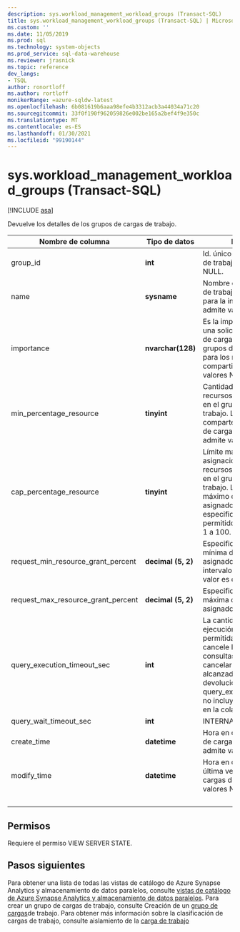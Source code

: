 ```yaml
---
description: sys.workload_management_workload_groups (Transact-SQL)
title: sys.workload_management_workload_groups (Transact-SQL) | Microsoft Docs
ms.custom: ''
ms.date: 11/05/2019
ms.prod: sql
ms.technology: system-objects
ms.prod_service: sql-data-warehouse
ms.reviewer: jrasnick
ms.topic: reference
dev_langs:
- TSQL
author: ronortloff
ms.author: rortloff
monikerRange: =azure-sqldw-latest
ms.openlocfilehash: 6b081619b6aaa98efe4b3312acb3a44034a71c20
ms.sourcegitcommit: 33f0f190f962059826e002be165a2bef4f9e350c
ms.translationtype: MT
ms.contentlocale: es-ES
ms.lasthandoff: 01/30/2021
ms.locfileid: "99190144"
---
```

# <a name="sysworkload_management_workload_groups-transact-sql"></a>sys.workload_management_workload_groups (Transact-SQL)

[!INCLUDE [asa](../../includes/applies-to-version/asa.md)]

 Devuelve los detalles de los grupos de cargas de trabajo.  
  
|Nombre de columna|Tipo de datos|Descripción|Intervalo|  
|-----------------|---------------|-----------------|-----------|
|group_id|**int**|Id. único del grupo de cargas de trabajo. No admite valores NULL.||
|name|**sysname**|Nombre del grupo de cargas de trabajo Debe ser único para la instancia de.  No admite valores NULL.||
|importance|**nvarchar(128)**|Es la importancia relativa de una solicitud en este grupo de cargas de trabajo y entre grupos de cargas de trabajo para los recursos compartidos. No admite valores NULL.|Low, below_normal, normal (valor predeterminado), above_normal, alto||
|min_percentage_resource|**tinyint**|Cantidad garantizada de recursos para las solicitudes en el grupo de cargas de trabajo. Los recursos no se comparten con otros grupos de cargas de trabajo. No admite valores NULL.||
|cap_percentage_resource|**tinyint**|Límite máximo en la asignación de porcentaje de recursos para las solicitudes en el grupo de cargas de trabajo. Limita el número máximo de recursos asignados al nivel especificado. El intervalo permitido para el valor es de 1 a 100.||
|request_min_resource_grant_percent|**decimal (5, 2)**|Especifica la cantidad mínima de recursos asignados a una solicitud. El intervalo permitido para el valor es de 0,75 a 100.||
|request_max_resource_grant_percent |**decimal (5, 2)**|Especifica la cantidad máxima de recursos asignados a una solicitud.||
|query_execution_timeout_sec|**int**|La cantidad de tiempo de ejecución, en segundos, permitida antes de que se cancele la consulta.  Las consultas no se pueden cancelar una vez que han alcanzado la fase de devolución de la ejecución.  query_execution_timeout_sec no incluye el tiempo invertido en la cola.|
|query_wait_timeout_sec|**int**|INTERNAL||
|create_time|**datetime**|Hora en que se creó el grupo de cargas de trabajo. No admite valores NULL.||
modify_time|**datetime**|Hora en que se modificó por última vez el grupo de cargas de trabajo. No admite valores NULL.||
|&nbsp;||||
  
## <a name="permissions"></a>Permisos

Requiere el permiso VIEW SERVER STATE.

## <a name="next-steps"></a>Pasos siguientes

 Para obtener una lista de todas las vistas de catálogo de Azure Synapse Analytics y almacenamiento de datos paralelos, consulte [vistas de catálogo de Azure Synapse Analytics y almacenamiento de datos paralelos](../../relational-databases/system-catalog-views/sql-data-warehouse-and-parallel-data-warehouse-catalog-views.md). Para crear un grupo de cargas de trabajo, consulte Creación de un [grupo de cargas](../../t-sql/statements/create-workload-group-transact-sql.md)de trabajo. Para obtener más información sobre la clasificación de cargas de trabajo, consulte aislamiento de la [carga de trabajo](/azure/sql-data-warehouse/sql-data-warehouse-workload-isolation)
